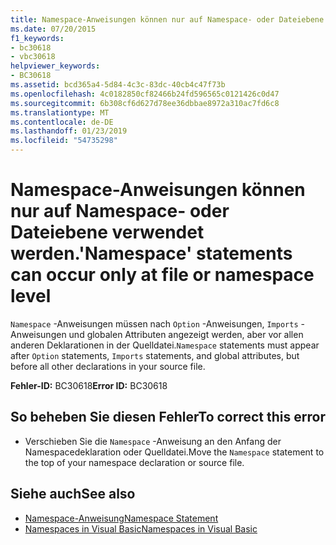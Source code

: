 ```yaml
---
title: Namespace-Anweisungen können nur auf Namespace- oder Dateiebene verwendet werden.
ms.date: 07/20/2015
f1_keywords:
- bc30618
- vbc30618
helpviewer_keywords:
- BC30618
ms.assetid: bcd365a4-5d84-4c3c-83dc-40cb4c47f73b
ms.openlocfilehash: 4c0182850cf82466b24fd596565c0121426c0d47
ms.sourcegitcommit: 6b308cf6d627d78ee36dbbae8972a310ac7fd6c8
ms.translationtype: MT
ms.contentlocale: de-DE
ms.lasthandoff: 01/23/2019
ms.locfileid: "54735298"
---
```

# <a name="namespace-statements-can-occur-only-at-file-or-namespace-level"></a><span data-ttu-id="33ffd-102">Namespace-Anweisungen können nur auf Namespace- oder Dateiebene verwendet werden.</span><span class="sxs-lookup"><span data-stu-id="33ffd-102">'Namespace' statements can occur only at file or namespace level</span></span>
<span data-ttu-id="33ffd-103">`Namespace` -Anweisungen müssen nach `Option` -Anweisungen, `Imports` -Anweisungen und globalen Attributen angezeigt werden, aber vor allen anderen Deklarationen in der Quelldatei.</span><span class="sxs-lookup"><span data-stu-id="33ffd-103">`Namespace` statements must appear after `Option` statements, `Imports` statements, and global attributes, but before all other declarations in your source file.</span></span>  
  
 <span data-ttu-id="33ffd-104">**Fehler-ID:** BC30618</span><span class="sxs-lookup"><span data-stu-id="33ffd-104">**Error ID:** BC30618</span></span>  
  
## <a name="to-correct-this-error"></a><span data-ttu-id="33ffd-105">So beheben Sie diesen Fehler</span><span class="sxs-lookup"><span data-stu-id="33ffd-105">To correct this error</span></span>  
  
-   <span data-ttu-id="33ffd-106">Verschieben Sie die `Namespace` -Anweisung an den Anfang der Namespacedeklaration oder Quelldatei.</span><span class="sxs-lookup"><span data-stu-id="33ffd-106">Move the `Namespace` statement to the top of your namespace declaration or source file.</span></span>  
  
## <a name="see-also"></a><span data-ttu-id="33ffd-107">Siehe auch</span><span class="sxs-lookup"><span data-stu-id="33ffd-107">See also</span></span>
- [<span data-ttu-id="33ffd-108">Namespace-Anweisung</span><span class="sxs-lookup"><span data-stu-id="33ffd-108">Namespace Statement</span></span>](../../visual-basic/language-reference/statements/namespace-statement.md)
- [<span data-ttu-id="33ffd-109">Namespaces in Visual Basic</span><span class="sxs-lookup"><span data-stu-id="33ffd-109">Namespaces in Visual Basic</span></span>](../../visual-basic/programming-guide/program-structure/namespaces.md)
